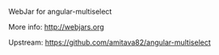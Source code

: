 WebJar for angular-multiselect

More info: http://webjars.org

Upstream: https://github.com/amitava82/angular-multiselect
